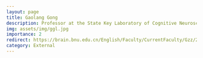 ```yaml
---
layout: page
title: Gaolang Gong
description: Professor at the State Key Laboratory of Cognitive Neuroscience and Learning, Beijing Normal University
img: assets/img/ggl.jpg
importance: 2
redirect: https://brain.bnu.edu.cn/English/Faculty/CurrentFaculty/Gzz/2b1b2b8f117e4e49aa2dc12278d15c34.htm
category: External
---
```

